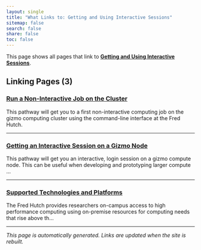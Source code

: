 ```yaml
---
layout: single
title: "What Links to: Getting and Using Interactive Sessions"
sitemap: false
search: false
share: false
toc: false
---
```


This page shows all pages that link to **[Getting and Using Interactive Sessions](/pathways/path-interactive/)**.

## Linking Pages (3)

### [Run a Non-Interactive Job on the Cluster](/pathways/path-batch-computing/)

This pathway will get you to a first non-interactive computing job on the gizmo computing cluster using the command-line interface at the Fred Hutch.

---

### [Getting an Interactive Session on a Gizmo Node](/pathways/path-grab/)

This pathway will get you an interactive, login session on a gizmo compute node.  This can be useful when developing and prototyping larger compute ...

---

### [Supported Technologies and Platforms](/scicomputing/compute_platforms/)

The Fred Hutch provides researchers on-campus access to high performance computing using on-premise resources for computing needs that rise above th...

---


*This page is automatically generated. Links are updated when the site is rebuilt.*
